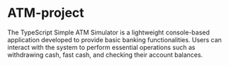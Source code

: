 # ATM-project
The TypeScript Simple ATM Simulator is a lightweight console-based application developed to provide basic banking functionalities. Users can interact with the system to perform essential operations such as withdrawing cash, fast cash, and checking their account balances. 

